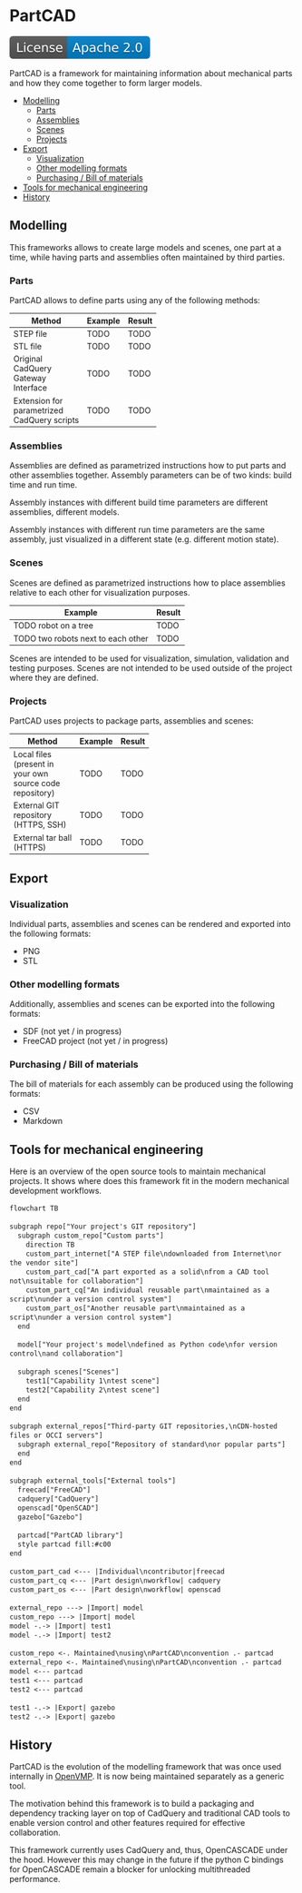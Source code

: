 # PartCAD <!-- omit in toc -->

[![License](./apache20.svg)](./LICENSE.txt)

PartCAD is a framework for maintaining information about mechanical parts and
how they come together to form larger models.

- [Modelling](#modelling)
  - [Parts](#parts)
  - [Assemblies](#assemblies)
  - [Scenes](#scenes)
  - [Projects](#projects)
- [Export](#export)
  - [Visualization](#visualization)
  - [Other modelling formats](#other-modelling-formats)
  - [Purchasing / Bill of materials](#purchasing--bill-of-materials)
- [Tools for mechanical engineering](#tools-for-mechanical-engineering)
- [History](#history)

## Modelling

This frameworks allows to create large models and scenes, one part at a time,
while having parts and assemblies often maintained by third parties.

### Parts

PartCAD allows to define parts using any of the following methods:

| Method                                              | Example | Result |
| --------------------------------------------------- | ------- | ------ |
| STEP file                                           | TODO    | TODO   |
| STL file                                            | TODO    | TODO   |
| Original<br/>CadQuery<br/>Gateway<br/>Interface     | TODO    | TODO   |
| Extension for<br/>parametrized<br/>CadQuery scripts | TODO    | TODO   |

### Assemblies

Assemblies are defined as parametrized instructions how to put parts and other
assemblies together.
Assembly parameters can be of two kinds: build time and run time.

Assembly instances with different build time parameters are different
assemblies, different models.

Assembly instances with different run time parameters are the same assembly,
just visualized in a different state (e.g. different motion state).

### Scenes

Scenes are defined as parametrized instructions how to place assemblies
relative to each other for visualization purposes.

| Example                            | Result |
| ---------------------------------- | ------ |
| TODO robot on a tree               | TODO   |
| TODO two robots next to each other | TODO   |

Scenes are intended to be used for visualization, simulation, validation and
testing purposes. Scenes are not intended to be used outside of the project
where they are defined.

### Projects

PartCAD uses projects to package parts, assemblies and scenes:

| Method                                                                   | Example | Result |
| ------------------------------------------------------------------------ | ------- | ------ |
| Local files<br/>(present in<br/>your own<br/>source code<br/>repository) | TODO    | TODO   |
| External GIT<br/>repository<br/>(HTTPS, SSH)                             | TODO    | TODO   |
| External tar ball<br/>(HTTPS)                                            | TODO    | TODO   |

## Export

### Visualization

Individual parts, assemblies and scenes can be rendered and exported into the
following formats:

- PNG
- STL

### Other modelling formats

Additionally, assemblies and scenes can be exported into the following formats:

- SDF (not yet / in progress)
- FreeCAD project (not yet / in progress)

### Purchasing / Bill of materials

The bill of materials for each assembly can be produced using the following
formats:

- CSV
- Markdown

## Tools for mechanical engineering

Here is an overview of the open source tools to maintain
mechanical projects. It shows where does this framework fit
in the modern mechanical development workflows.

```mermaid
flowchart TB

subgraph repo["Your project's GIT repository"]
  subgraph custom_repo["Custom parts"]
    direction TB
    custom_part_internet["A STEP file\ndownloaded from Internet\nor the vendor site"]
    custom_part_cad["A part exported as a solid\nfrom a CAD tool not\nsuitable for collaboration"]
    custom_part_cq["An individual reusable part\nmaintained as a script\nunder a version control system"]
    custom_part_os["Another reusable part\nmaintained as a script\nunder a version control system"]
  end

  model["Your project's model\ndefined as Python code\nfor version control\nand collaboration"]

  subgraph scenes["Scenes"]
    test1["Capability 1\ntest scene"]
    test2["Capability 2\ntest scene"]
  end
end

subgraph external_repos["Third-party GIT repositories,\nCDN-hosted files or OCCI servers"]
  subgraph external_repo["Repository of standard\nor popular parts"]
  end
end

subgraph external_tools["External tools"]
  freecad["FreeCAD"]
  cadquery["CadQuery"]
  openscad["OpenSCAD"]
  gazebo["Gazebo"]

  partcad["PartCAD library"]
  style partcad fill:#c00
end

custom_part_cad <--- |Individual\ncontributor|freecad
custom_part_cq <--- |Part design\nworkflow| cadquery
custom_part_os <--- |Part design\nworkflow| openscad

external_repo ---> |Import| model
custom_repo ---> |Import| model
model -.-> |Import| test1
model -.-> |Import| test2

custom_repo <-. Maintained\nusing\nPartCAD\nconvention .- partcad
external_repo <-. Maintained\nusing\nPartCAD\nconvention .- partcad
model <--- partcad
test1 <--- partcad
test2 <--- partcad

test1 -.-> |Export| gazebo
test2 -.-> |Export| gazebo
```

## History

PartCAD is the evolution of the modelling framework that was once used
internally in [OpenVMP](https://github.com/openvmp/openvmp-models).
It is now being maintained separately as a generic tool.

The motivation behind this framework is to build a packaging and dependency
tracking layer on top of CadQuery and traditional CAD tools to enable
version control and other features required for effective collaboration. 

This framework currently uses CadQuery and, thus, OpenCASCADE under the hood.
However this may change in the future if the python C bindings for OpenCASCADE
remain a blocker for unlocking multithreaded performance.
